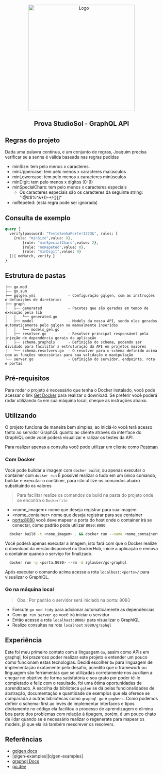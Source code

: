 <!-- BADGES/SHIELDS -->
<!--
*** Markdown "reference style" para facilitar a leitura.
-->

<!-- LOGO -->
<br />
<div align="center">
  <a href="https://www.studiosol.com.br/">
    <img src="https://i.ibb.co/j8DWsCT/Studio-Sol.png" alt="Logo" width="350" height="auto">
  </a>
</div>

<h2 align="center">Prova StudioSol - GraphQL API</h2>


<!-- REGRAS / REQUISITOS -->

## Regras do projeto 
Dada uma palavra contínua, e um conjunto de regras, Joaquim precisa verificar se a senha é válida baseada nas regras pedidas
  - minSize: tem pelo menos x caracteres.
  - minUppercase: tem pelo menos x caracteres maiúsculos
  - minLowercase: tem pelo menos x caracteres minúsculos
  - minDigit: tem pelo menos x dígitos (0-9)
  - minSpecialChars: tem pelo menos x caracteres especiais
    - Os caracteres especiais são os caracteres da seguinte string: "!@#$%^&*()-+\/{}[]"
  - noRepeted: (esta regra pode ser ignorada)

## Consulta de exemplo

```graphql
query {
  verify(password: "TesteSenhaForte!1223&", rules: [
    {rule: "minSize",value: 8},
		{rule: "minSpecialChars",value: 2},
		{rule: "noRepeted",value: 0},
		{rule: "minDigit",value: 4}
  ]){ noMatch, verify }
}
```


<!-- PRIMEIROS PASSOS PARA RODAR A APLICAÇÃO -->


## Estrutura de pastas

```
├── go.mod
├── go.sum
├── gqlgen.yml               - Configuração gqlgen, com as instruções e definições de diretórios
├── graph
│   ├── generated            - Pacotes que são gerados em tempo de execução pela lib
│   │   └── generated.go
│   ├── model                - Models da nossa API, sendo eles gerados automaticamente pelo gqlgen ou manualmente inseridos
│   │   └── models_gen.go
│   ├── resolver.go          - Resolver principal responsável pela injeção de dependência gerais da aplicação
│   ├── schema.graphqls      - Definição do schema, podendo ser dividido para facilitar a estruturação da API em projetos maiores
│   └── schema.resolvers.go  - O resolver para o schema definido acima com as funções necessárias para sua validação e manipulação
└── server.go                - Definição do servidor, endpoints, rota e portas
```

## Pré-requisitos

Para rodar o projeto é necessário que tenha o Docker instalado, você pode acessar o link [Get Docker][docker] para realizar o download.
Se preferir você poderá rodar utilizando `Go` em sua máquina local, cheque as instruções abaixo.

## Utilizando

O projeto funciona de maneira bem simples, ao iniciá-lo você terá acesso tanto ao servidor GraphQL quanto ao cliente através da interface do GraphiQL
onde você poderá visualizar e ralizar os testes da API.

Para realizar apenas a consulta você pode utilizar um cliente como [Postman][postman]

### Com Docker

Você pode buildar a imagem com `docker build`, ou apenas executar o container com `docker run`
É possível realizar o  tudo em um único comando, buildar e executar o contâiner, para isto utilize os comandos abaixo substituindo os valores

> Para facilitar realize os comandos de build na pasta do projeto onde se encontra o `Dockerfile`

- <nome_imagem> nome que deseja registrar para sua imagem
- <nome_container> nome que deseja registrar para seu container
- <porta:8080> você deve mapear a porta do host onde o container irá se conectar, como padrão pode utilizar `8080:8080`

```bash
  docker build -t <nome_imagem> . && docker run --name <nome_container> -p <porta:8080> <nome_imagem>
```

Você poderá apenas executar a imagem, isto fará com que o Docker realize o download da versão disponível no DockerHub, inicie a aplicação e remova o container quando o serviço for finalizado.

```bash
  docker run -p <porta:8080> --rm -d sglauber/go-graphql
```

Após executar o comando acima acesse a rota `localhost:<porta>/` para visualizar o GraphiQL.

### Go na máquina local

> Obs.: Por padrão o servidor será iniciado na porta: 8080

- Execute `go mod tidy` para adicionar automaticamente as dependências 
- Com `go run server.go` você irá iniciar o servidor 
- Então acesse a rota `localhost:8080/` para visualizar o GraphiQL
- Realize consultas na rota `localhost:8080/graphql`

## Experiência

Este foi meu primeiro contato com a linguagem `Go`, assim como APIs em graphql, foi prazeroso poder realizar este projeto e entender um pouco como funcionam estas tecnologias.
Decidi escolher `Go` para linguagem de implementação exatamente pelo desafio, acredito que o framework ou linguagem são ferramentas que se utilizadas corretamente nos auxiliam a chegar no objetivo de forma satisfatória e sou grato por poder tê-lo completado e feliz com o resultado, foi uma ótima oportunidades de aprendizado. A escolha da biblioteca `gqlen` se dá pelas funcionalidades de abstração, documentação e quantidade de exemplos que ela oferece se comparada à outras bibliotecas como `graphql-go` e `gophers`. Como podemos definir o schema-first ao invés de implementar interfaces e tipos diretamente no código ela facilitou o processo de aprendizagem e elimina boa parte dos problemas com relação à tipagem, porém, é um pouco chato de lidar quando se é necessário realizar o regenerate para mapear os models, já que ela irá também reescrever os resolvers.

## Referências

- [gqlgen docs][gqlgen]
- [qlgen-examples][qlgen-examples]
- [graphql Docs][graphql]
- [go.dev][go.dev]



<!-- Markdown Reference Style -->
[gqlgen]: https://gqlgen.com/getting-started/
[gqlgen-examples]: https://github.com/99designs/gqlgen/tree/master/_examples
[graphql]: https://graphql.org/learn/
[go.dev]: https://go.dev/doc/
[docker]: https://docs.docker.com/get-docker/
[postman]: https://learning.postman.com/docs/sending-requests/graphql/graphql/